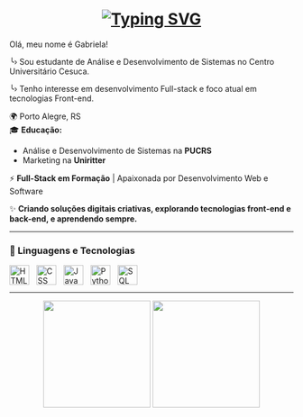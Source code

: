 <h1 align="center">
    <a href="https://git.io/typing-svg">
    <img src="https://readme-typing-svg.herokuapp.com?font=Capriola&pause=1000&color=DA7885&center=true&vCenter=true&random=true&width=435&separator=%3C&lines=console.log(%22Hello%2C+World!%22);%3CSystem.out.println(%22Hello%2C+World!%22);%3Cprint(%22Hello%2C+World!%22)" alt="Typing SVG" />
  </a>
</h1>

<p>Olá, meu nome é Gabriela!</p>
<p>╰› Sou estudante de Análise e Desenvolvimento de Sistemas no Centro Universitário Cesuca.</p>
<p>╰› Tenho interesse em desenvolvimento Full-stack e foco atual em tecnologias Front-end.</p>


🌍 Porto Alegre, RS  
🎓 **Educação:**  
- Análise e Desenvolvimento de Sistemas na **PUCRS**  
- Marketing na **Uniritter**  

⚡ **Full-Stack em Formação** | Apaixonada por Desenvolvimento Web e Software  

✨ **Criando soluções digitais criativas, explorando tecnologias **front-end** e **back-end**, e aprendendo sempre.** 

---

### 🤖 Linguagens e Tecnologias

<img 
    align="left" 
    alt="HTML"
    title="HTML" 
    width="35px" 
    style="padding-right: 10px;" 
    src="https://cdn.jsdelivr.net/gh/devicons/devicon@latest/icons/html5/html5-original.svg" 
/>
<img 
    align="left" 
    alt="CSS" 
    title="CSS"
    width="35px" 
    style="padding-right: 10px;" 
    src="https://cdn.jsdelivr.net/gh/devicons/devicon@latest/icons/css3/css3-original.svg" 
/>
<img 
    align="left" 
    alt="JavaScript" 
    title="JavaScript"
    width="35px" 
    style="padding-right: 10px;" 
    src="https://cdn.jsdelivr.net/gh/devicons/devicon@latest/icons/javascript/javascript-original.svg" 
/>

<img 
    align="left" 
    alt="Python" 
    title="Python"
    width="35px" 
    style="padding-right: 10px;" 
    src="https://cdn.jsdelivr.net/gh/devicons/devicon@latest/icons/python/python-original.svg" 
/>

<img 
    align="left" 
    alt="SQL" 
    title="SQL"
    width="35px" 
    style="padding-right: 10px;" 
    src="https://cdn.jsdelivr.net/gh/devicons/devicon@latest/icons/azuresqldatabase/azuresqldatabase-original.svg" 
/>

<br/>
<br/>

---
  <div align="center">
  <img height="190em" src="https://github-readme-stats.vercel.app/api?username=carolinersant&show_icons=true&theme=date_night&include_all_commits=true&locale=pt-br"/> 
  <img height="190em" src="https://github-readme-stats.vercel.app/api/top-langs/?username=carolinersant&theme=date_night&layout=compact&custom_title=Tecnologias&langs_count=9" 
</div>


